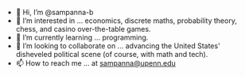 - 👋 Hi, I’m @sampanna-b
- 👀 I’m interested in ... economics, discrete maths, probability theory, chess, and casino over-the-table games. 
- 🌱 I’m currently learning ... programming.
- 💞️ I’m looking to collaborate on ... advancing the United States' disheveled political scene (of course, with math and tech).
- 📫 How to reach me ... at sampanna@upenn.edu

<!---
sampanna-b/sampanna-b is a ✨ special ✨ repository because its `README.md` (this file) appears on your GitHub profile.
You can click the Preview link to take a look at your changes.
--->
